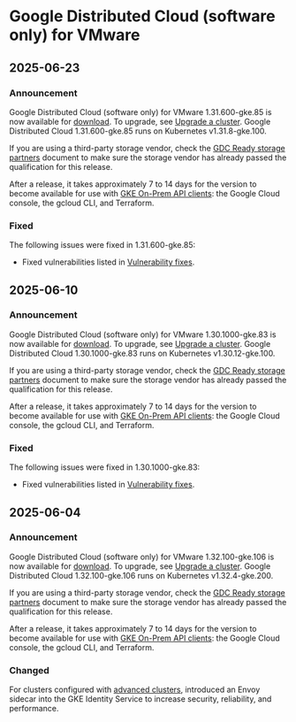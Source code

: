 # Google Distributed Cloud (software only) for VMware

## 2025-06-23

### Announcement

Google Distributed Cloud (software only) for VMware 1.31.600-gke.85 is now available for [download](https://cloud.google.com/kubernetes-engine/distributed-cloud/vmware/docs/downloads). To upgrade, see [Upgrade a cluster](https://cloud.google.com/kubernetes-engine/distributed-cloud/vmware/docs/how-to/upgrading). Google Distributed Cloud 1.31.600-gke.85 runs on Kubernetes v1.31.8-gke.100.

If you are using a third-party storage vendor, check the [GDC Ready storage partners](https://cloud.google.com/anthos/docs/resources/partner-storage) document to make sure the storage vendor has already passed the qualification for this release.

After a release, it takes approximately 7 to 14 days for the version to become available for use with [GKE On-Prem API clients](https://cloud.google.com/kubernetes-engine/distributed-cloud/vmware/docs/how-to/cluster-lifecycle-management-tools): the Google Cloud console, the gcloud CLI, and Terraform.

### Fixed

The following issues were fixed in 1.31.600-gke.85:

* Fixed vulnerabilities listed in [Vulnerability fixes](https://cloud.google.com/kubernetes-engine/distributed-cloud/vmware/docs/vulnerabilities).

## 2025-06-10

### Announcement

Google Distributed Cloud (software only) for VMware 1.30.1000-gke.83 is now available for [download](https://cloud.google.com/kubernetes-engine/distributed-cloud/vmware/docs/downloads). To upgrade, see [Upgrade a cluster](https://cloud.google.com/kubernetes-engine/distributed-cloud/vmware/docs/how-to/upgrading). Google Distributed Cloud 1.30.1000-gke.83 runs on Kubernetes v1.30.12-gke.100.

If you are using a third-party storage vendor, check the [GDC Ready storage partners](https://cloud.google.com/anthos/docs/resources/partner-storage) document to make sure the storage vendor has already passed the qualification for this release.

After a release, it takes approximately 7 to 14 days for the version to become available for use with [GKE On-Prem API clients](https://cloud.google.com/kubernetes-engine/distributed-cloud/vmware/docs/how-to/cluster-lifecycle-management-tools): the Google Cloud console, the gcloud CLI, and Terraform.

### Fixed

The following issues were fixed in 1.30.1000-gke.83:

* Fixed vulnerabilities listed in [Vulnerability fixes](https://cloud.google.com/kubernetes-engine/distributed-cloud/vmware/docs/vulnerabilities).

## 2025-06-04

### Announcement

Google Distributed Cloud (software only) for VMware 1.32.100-gke.106 is now available for [download](https://cloud.google.com/kubernetes-engine/distributed-cloud/vmware/docs/downloads). To upgrade, see [Upgrade a cluster](https://cloud.google.com/kubernetes-engine/distributed-cloud/vmware/docs/how-to/upgrading). Google Distributed Cloud 1.32.100-gke.106 runs on Kubernetes v1.32.4-gke.200.

If you are using a third-party storage vendor, check the [GDC Ready storage partners](https://cloud.google.com/anthos/docs/resources/partner-storage) document to make sure the storage vendor has already passed the qualification for this release.

After a release, it takes approximately 7 to 14 days for the version to become available for use with [GKE On-Prem API clients](https://cloud.google.com/kubernetes-engine/distributed-cloud/vmware/docs/how-to/cluster-lifecycle-management-tools): the Google Cloud console, the gcloud CLI, and Terraform.

### Changed

For clusters configured with [advanced clusters](https://cloud.google.com/kubernetes-engine/distributed-cloud/vmware/docs/concepts/advanced-clusters), introduced an Envoy sidecar into the GKE Identity Service to increase security, reliability, and performance.

